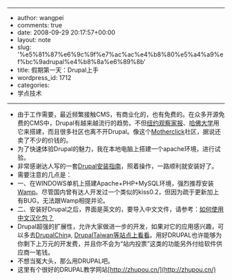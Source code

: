 - --
- author: wangpei
- comments: true
- date: 2008-09-29 20:17:57+00:00
- layout: note
- slug: '%e5%81%87%e6%9c%9f%e7%ac%ac%e4%b8%80%e5%a4%a9%ef%bc%9adrupal%e4%b8%8a%e6%89%8b'
- title: 假期第一天：Drupal上手
- wordpress_id: 1712
- categories:
- 学点技术
- --
- 由于工作需要，最近频繁接触CMS，有商业化的，也有免费的。在众多开源免费的CMS中，Drupal有越来越流行的趋势。不但[纽约观察家报](http://www.observer.com/)、[哈佛大学](http://harvardscience.harvard.edu/)用它来搭建，而且很多社区也离不开Drupal。像这个[Motherclick](http://www.mothersclick.com/)社区，据说还卖了不少的价钱的。
- 为了快速体验Drupal的魅力，我在本地电脑上搭建一个apache环境，进行试验。
- 非常感谢达人写的一套[Drupal安装指南](http://drupalchina.org/node/5170)，照着操作，一路顺利就安装好了。
- 需要注意的几点是：
- 一、在WINDOWS单机上搭建Apache+PHP+MySQL环境，强烈推荐安装[Wamp](http://www.wampserver.com/en/download)。尽管国内曾有达人开发过一个类似的kiss0.2，但因为疏于更新加上有BUG，无法跟Wamp相提并论。
- 二、安装好Drupal之后，界面是英文的，要导入中文文件，请参考：[如何使用中文汉化包？](http://drupalchina.org/node/4212)
- Drupal超强的扩展性，允许大家做进一步的开发，如果对它的应用感兴趣，可以多去[DrupalChin](http://drupalchina.org/)a, [DrupalTaiwan等站点上看看](http://drupaltaiwan.org/)。用好DRUPAL也许能够为你剩下上万元的开发费，并且你不会为“站内投票”这类的功能另外付给软件供应商一笔钱。
- 不想当冤大头，那么用DRUPAL吧。
- 这里有个很好的DRUPAL教学网站[http://zhupou.cn/](http://zhupou.cn/)
